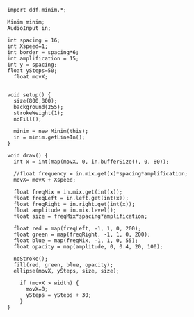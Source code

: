     import ddf.minim.*;

    Minim minim;
    AudioInput in;

    int spacing = 16;
    int Xspeed=1;
    int border = spacing*6;
    int amplification = 15;
    int y = spacing;
    float ySteps=50;
      float movX;


    void setup() {
      size(800,800);
      background(255);
      strokeWeight(1);
      noFill();

      minim = new Minim(this);
      in = minim.getLineIn();
    }

    void draw() {
      int x = int(map(movX, 0, in.bufferSize(), 0, 80));

      //float frequency = in.mix.get(x)*spacing*amplification;
      movX= movX + Xspeed;

      float freqMix = in.mix.get(int(x));
      float freqLeft = in.left.get(int(x));
      float freqRight = in.right.get(int(x));
      float amplitude = in.mix.level();
      float size = freqMix*spacing*amplification;

      float red = map(freqLeft, -1, 1, 0, 200);
      float green = map(freqRight, -1, 1, 0, 200);
      float blue = map(freqMix, -1, 1, 0, 55);
      float opacity = map(amplitude, 0, 0.4, 20, 100);

      noStroke();
      fill(red, green, blue, opacity);
      ellipse(movX, ySteps, size, size);

        if (movX > width) {
          movX=0;
          ySteps = ySteps + 30;
        }
    }
